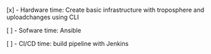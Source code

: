

[x] - Hardware time: Create basic infrastructure with troposphere and uploadchanges using CLI

[ ] - Sofware time: Ansible 

[ ] - CI/CD time: build pipeline with Jenkins
